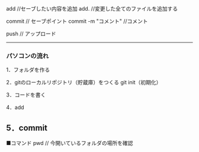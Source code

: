 
add //セーブしたい内容を追加
add. //変更した全てのファイルを追加する

commit // セーブポイント
commit -m "コメント" //コメント

push // アップロード

----------------------------------
### パソコンの流れ
1．フォルダを作る

2．gitのローカルリポジトリ（貯蔵庫）をつくる
git init（初期化）

3．コードを書く

4．add

5．commit
----------------------------------

■コマンド
pwd // 今開いているフォルダの場所を確認
